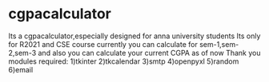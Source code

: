 # cgpacalculator
Its a cgpacalculator,especially designed for anna university students
Its only for R2021 and CSE course 
currently you can calculate for sem-1,sem-2,sem-3 and also you can calculate your current CGPA as of now
Thank you
modules required:
1)tkinter
2)tkcalendar
3)smtp
4)openpyxl
5)random
6)email
